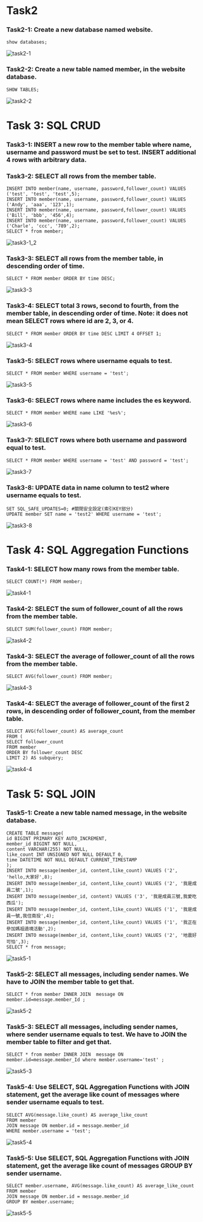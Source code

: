 # Task2
### Task2-1: Create a new database named website.
    show databases;
![task2-1](https://github.com/rhwangeo/rhwangeo.github.io/assets/161855974/93a58094-dc12-45ac-ab63-752c5db45038)
### Task2-2: Create a new table named member, in the website database.
    SHOW TABLES;
![task2-2](https://github.com/rhwangeo/rhwangeo.github.io/assets/161855974/3c72ddf6-a2d8-4f5f-ba10-fe10e42d546c)

# Task 3: SQL CRUD
### Task3-1: INSERT a new row to the member table where name, username and password must be set to test. INSERT additional 4 rows with arbitrary data.
### Task3-2: SELECT all rows from the member table.
    INSERT INTO member(name, username, password,follower_count) VALUES ('test', 'test', 'test',5);
    INSERT INTO member(name, username, password,follower_count) VALUES ('Andy', 'aaa', '123',1);
    INSERT INTO member(name, username, password,follower_count) VALUES ('Bill', 'bbb', '456',4);
    INSERT INTO member(name, username, password,follower_count) VALUES ('Charle', 'ccc', '789',2);
    SELECT * from member;
![task3-1_2](https://github.com/rhwangeo/rhwangeo.github.io/assets/161855974/830a488b-6228-40f0-810b-be6905a803d5)
### Task3-3: SELECT all rows from the member table, in descending order of time.
    SELECT * FROM member ORDER BY time DESC;
![task3-3](https://github.com/rhwangeo/rhwangeo.github.io/assets/161855974/992a29f3-3ad0-43a5-835a-6ed39c38a610)
### Task3-4: SELECT total 3 rows, second to fourth, from the member table, in descending order of time. Note: it does not mean SELECT rows where id are 2, 3, or 4.
    SELECT * FROM member ORDER BY time DESC LIMIT 4 OFFSET 1;
![task3-4](https://github.com/rhwangeo/rhwangeo.github.io/assets/161855974/0177d600-effc-45ce-bc1a-e30d7b8a982a)
### Task3-5: SELECT rows where username equals to test.
    SELECT * FROM member WHERE username = 'test';
![task3-5](https://github.com/rhwangeo/rhwangeo.github.io/assets/161855974/71806f32-b2eb-4615-9a55-55c4e346cb3f)
### Task3-6: SELECT rows where name includes the es keyword.
    SELECT * FROM member WHERE name LIKE '%es%';
![task3-6](https://github.com/rhwangeo/rhwangeo.github.io/assets/161855974/db778a33-3b04-48c8-a321-52edadaade88)
### Task3-7: SELECT rows where both username and password equal to test.
    SELECT * FROM member WHERE username = 'test' AND password = 'test';
![task3-7](https://github.com/rhwangeo/rhwangeo.github.io/assets/161855974/b61d4040-0fe7-4610-88a5-31e9e64122ee)
### Task3-8: UPDATE data in name column to test2 where username equals to test.
    SET SQL_SAFE_UPDATES=0; #關閉安全設定(索引KEY部分)
    UPDATE member SET name = 'test2' WHERE username = 'test';
![task3-8](https://github.com/rhwangeo/rhwangeo.github.io/assets/161855974/b59bacd2-d10c-4363-8210-9d12e31dbfca)

# Task 4: SQL Aggregation Functions
### Task4-1: SELECT how many rows from the member table.
    SELECT COUNT(*) FROM member;
![task4-1](https://github.com/rhwangeo/rhwangeo.github.io/assets/161855974/1e76d373-9038-4fa6-85b2-841b2c61e682)
### Task4-2: SELECT the sum of follower_count of all the rows from the member table.
    SELECT SUM(follower_count) FROM member;
![task4-2](https://github.com/rhwangeo/rhwangeo.github.io/assets/161855974/ce550569-359b-435c-bd77-0d530c824261)
### Task4-3: SELECT the average of follower_count of all the rows from the member table.
    SELECT AVG(follower_count) FROM member;
![task4-3](https://github.com/rhwangeo/rhwangeo.github.io/assets/161855974/f097d128-f6df-4259-8c86-7caebfc7792d)

### Task4-4: SELECT the average of follower_count of the first 2 rows, in descending order of follower_count, from the member table.
    SELECT AVG(follower_count) AS average_count
    FROM (
    SELECT follower_count
    FROM member
    ORDER BY follower_count DESC
    LIMIT 2) AS subquery;
![task4-4](https://github.com/rhwangeo/rhwangeo.github.io/assets/161855974/0a1a7832-087c-4bc5-833e-c17ce683cdfa)
# Task 5: SQL JOIN
### Task5-1: Create a new table named message, in the website database.
    CREATE TABLE message(
	id BIGINT PRIMARY KEY AUTO_INCREMENT,
    member_id BIGINT NOT NULL,
    content VARCHAR(255) NOT NULL,
    like_count INT UNSIGNED NOT NULL DEFAULT 0,
    time DATETIME NOT NULL DEFAULT CURRENT_TIMESTAMP
    );
    INSERT INTO message(member_id, content,like_count) VALUES ('2', 'hello,大家好',8);
    INSERT INTO message(member_id, content,like_count) VALUES ('2', '我是成員二號',1);
    INSERT INTO message(member_id, content) VALUES ('3', '我是成員三號,我愛吃西瓜');
    INSERT INTO message(member_id, content,like_count) VALUES ('1', '我是成員一號,我住南投',4);
    INSERT INTO message(member_id, content,like_count) VALUES ('1', '我正在參加媽祖遶境活動',2);
    INSERT INTO message(member_id, content,like_count) VALUES ('2', '地震好可怕',3);
    SELECT * from message;
![task5-1](https://github.com/rhwangeo/rhwangeo.github.io/assets/161855974/157d3791-e66f-4969-9505-371fef9c23d7)
### Task5-2: SELECT all messages, including sender names. We have to JOIN the member table to get that.
    SELECT * from member INNER JOIN  message ON member.id=message.member_Id ;
![task5-2](https://github.com/rhwangeo/rhwangeo.github.io/assets/161855974/4a3f86e5-4a7e-4bd8-99c3-3f1bb9224c34)
### Task5-3: SELECT all messages, including sender names, where sender username equals to test. We have to JOIN the member table to filter and get that.
    SELECT * from member INNER JOIN  message ON member.id=message.member_Id where member.username='test' ;
![task5-3](https://github.com/rhwangeo/rhwangeo.github.io/assets/161855974/7e49a48d-5d7a-4f6a-9260-acafb0008b6c)
### Task5-4: Use SELECT, SQL Aggregation Functions with JOIN statement, get the average like count of messages where sender username equals to test.
    SELECT AVG(message.like_count) AS average_like_count
    FROM member
    JOIN message ON member.id = message.member_id
    WHERE member.username = 'test';
![task5-4](https://github.com/rhwangeo/rhwangeo.github.io/assets/161855974/56c00ff9-a6e3-482c-9429-87c4943ac463)
### Task5-5: Use SELECT, SQL Aggregation Functions with JOIN statement, get the average like count of messages GROUP BY sender username.
    SELECT member.username, AVG(message.like_count) AS average_like_count
    FROM member
    JOIN message ON member.id = message.member_id
    GROUP BY member.username;
![task5-5](https://github.com/rhwangeo/rhwangeo.github.io/assets/161855974/9493be1e-4582-4713-aaac-d39ef58dc936)
